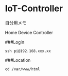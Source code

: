 # IoT-Controller

自分用メモ

Home Device Controller

###Login
```
ssh pi@192.168.xxx.xx
```

###Location
```
cd /var/www/html
```
